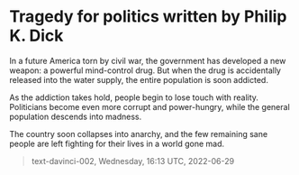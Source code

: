 # Tragedy for politics written by Philip K. Dick



In a future America torn by civil war, the government has developed a new weapon: a powerful mind-control drug. But when the drug is accidentally released into the water supply, the entire population is soon addicted.

As the addiction takes hold, people begin to lose touch with reality. Politicians become even more corrupt and power-hungry, while the general population descends into madness.

The country soon collapses into anarchy, and the few remaining sane people are left fighting for their lives in a world gone mad.

> text-davinci-002, Wednesday, 16:13 UTC, 2022-06-29
